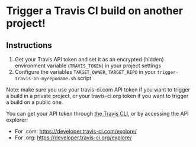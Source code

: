 # Trigger a Travis CI build on another project!

## Instructions

1. Get your Travis API token and set it as an encrypted (hidden) environment variable (`TRAVIS_TOKEN`) in your project settings
2. Configure the variables `TARGET_OWNER`, `TARGET_REPO` in your `trigger-travis-on-myreponame.sh` script

Note: make sure you use your travis-ci.com API token if you want to trigger a build in a private project, or your travis-ci.org token if you want to trigger a build on a public one.

You can get your API token through [the Travis CLI](https://github.com/travis-ci/travis.rb), or by accessing the API explorer:

* For .com: https://developer.travis-ci.com/explore/
* For .org: https://developer.travis-ci.org/explore/
